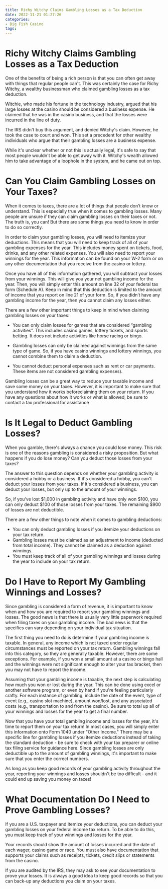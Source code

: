 ```yaml
---
title: Richy Witchy Claims Gambling Losses as a Tax Deduction 
date: 2022-11-21 01:27:26
categories:
- Big Fish Casino
tags:
---
```



#  Richy Witchy Claims Gambling Losses as a Tax Deduction 

One of the benefits of being a rich person is that you can often get away with things that regular people can't. This was certainly the case for Richy Witchy, a wealthy businessman who claimed gambling losses as a tax deduction.

Witchie, who made his fortune in the technology industry, argued that his large losses at the casino should be considered a business expense. He claimed that he was in the casino business, and that the losses were incurred in the line of duty.

The IRS didn't buy this argument, and denied Witchy's claim. However, he took the case to court and won. This set a precedent for other wealthy individuals who argue that their gambling losses are a business expense.

While it's unclear whether or not this is actually legal, it's safe to say that most people wouldn't be able to get away with it. Witchy's wealth allowed him to take advantage of a loophole in the system, and he came out on top.

#  Can You Claim Gambling Losses on Your Taxes? 

When it comes to taxes, there are a lot of things that people don’t know or understand. This is especially true when it comes to gambling losses. Many people are unsure if they can claim gambling losses on their taxes or not. The truth is, you can! But there are some things you need to know in order to do so correctly.

In order to claim your gambling losses, you will need to itemize your deductions. This means that you will need to keep track of all of your gambling expenses for the year. This includes money spent on tickets, food, drinks, and any other related expenses. You will also need to report your winnings for the year. This information can be found on your W-2 form or on any other documentation that you receive from the casino or lottery.

Once you have all of this information gathered, you will subtract your losses from your winnings. This will give you your net gambling income for the year. Then, you will simply enter this amount on line 32 of your federal tax form (Schedule A). Keep in mind that this deduction is limited to the amount of income that you report on line 21 of your form. So, if you didn’t have any gambling income for the year, then you cannot claim any losses either.

There are a few other important things to keep in mind when claiming gambling losses on your taxes: 

* You can only claim losses for games that are considered “gambling activities”. This includes casino games, lottery tickets, and sports betting. It does not include activities like horse racing or bingo. 

* Gambling losses can only be claimed against winnings from the same type of game. So, if you have casino winnings and lottery winnings, you cannot combine them to claim a deduction. 

* You cannot deduct personal expenses such as rent or car payments. These items are not considered gambling expenses). 

Gambling losses can be a great way to reduce your taxable income and save some money on your taxes. However, it is important to make sure that you understand how it works beforeclaiming them on your return. If you have any questions about how it works or what is allowed, be sure to contact a tax professional for assistance

#  Is It Legal to Deduct Gambling Losses? 

When you gamble, there's always a chance you could lose money. This risk is one of the reasons gambling is considered a risky proposition. But what happens if you do lose money? Can you deduct those losses from your taxes?

The answer to this question depends on whether your gambling activity is considered a hobby or a business. If it's considered a hobby, you can't deduct your losses from your taxes. If it's considered a business, you can deduct your losses, but only up to the amount of your winnings.

So, if you've lost $1,000 in gambling activity and have only won $100, you can only deduct $100 of those losses from your taxes. The remaining $900 of losses are not deductible.

There are a few other things to note when it comes to gambling deductions: 

- You can only deduct gambling losses if you itemize your deductions on your tax return. 
- Gambling losses must be claimed as an adjustment to income (deducted from total income). They cannot be claimed as a deduction against winnings. 
- You must keep track of all of your gambling winnings and losses during the year to include on your tax return.

#  Do I Have to Report My Gambling Winnings and Losses? 

Since gambling is considered a form of revenue, it is important to know when and how you are required to report your gambling winnings and losses. The good news is that there is usually very little paperwork required when filing taxes on your gambling income. The bad news is that the specifics can vary depending on your individual tax situation.

The first thing you need to do is determine if your gambling income is taxable. In general, any income which is not taxed under regular circumstances must be reported on your tax return. Gambling winnings fall into this category, so they are generally taxable. However, there are some exceptions. For example, if you won a small amount at a casino or bingo hall and the winnings were not significant enough to alter your tax bracket, then you may not have to report the income.

Assuming that your gambling income is taxable, the next step is calculating how much you won or lost during the year. This can be done using excel or another software program, or even by hand if you're feeling particularly crafty. For each instance of gambling, include the date of the event, type of event (e.g., casino slot machine), amount won/lost, and any associated costs (e.g., transportation to and from the casino). Be sure to total up all of your winnings and losses for the year to get a final number.

Now that you have your total gambling income and losses for the year, it's time to report them on your tax return! In most cases, you will simply enter this information onto Form 1040 under "Other Income." There may be a specific line for gambling losses if you itemize deductions instead of taking the standard deduction - be sure to check with your tax preparer or online tax filing service for guidance here. Since gambling losses are only deductible up to the amount of gambling winnings, it's important to make sure that you enter the correct numbers.

As long as you keep good records of your gambling activity throughout the year, reporting your winnings and losses shouldn't be too difficult - and it could end up saving you money on taxes!

#  What Documentation Do I Need to Prove Gambling Losses?

If you are a U.S. taxpayer and itemize your deductions, you can deduct your gambling losses on your federal income tax return. To be able to do this, you must keep track of your winnings and losses for the year.

Your records should show the amount of losses incurred and the date of each wager, casino game or race. You must also have documentation that supports your claims such as receipts, tickets, credit slips or statements from the casino.

If you are audited by the IRS, they may ask to see your documentation to prove your losses. It is always a good idea to keep good records so that you can back-up any deductions you claim on your taxes.